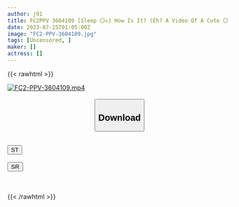 ```yaml
---
author: j91
title: FC2PPV 3604109 [Sleep 〇◇] How Is It? (Eh? A Video Of A Cute 〇 That I Think Is Being 〇 Inside…) *I Would Like People With The Same Proclivities To Watch It.
date: 2023-07-25T01:05:00Z
image: "FC2-PPV-3604109.jpg"
tags: [Uncensored, ]
maker: []
actress: []
---
```



{{< rawhtml >}}

<div class="video" data-videoid="JY6JmdJ9kMhjpWz">
    <a href="javascript:;">
        <img src="https://my.j91.asia/posts/FC2-PPV-3604109/FC2-PPV-3604109.jpg" width="WIDTH" height="HEIGHT" alt="FC2-PPV-3604109.mp4" loading="lazy">
    </a>
</div>

<script type="text/javascript" src="https://j91.asia/asset/on-demand-st.js"></script>

<br>
  <link rel="stylesheet" href="https://j91.asia/asset/bs5.css">
  
  <center>
  <button class="btn btn-primary" type="button" data-bs-toggle="collapse" data-bs-target=".multi-collapse" aria-expanded="false" aria-controls="multiCollapseExample1 multiCollapseExample2"><h2>Download</h2></button></center>
</p>
<div class="row">
  <div class="col">
    <div class="collapse multi-collapse" id="multiCollapseExample1">
      <div class="card card-body">
	      	      <br>
<div class="buttons">  
<a href="https://streamtape.to/v/JY6JmdJ9kMhjpWz"><button class="btn-hover color-3"><i class="fa fa-download"></i> ST</button></a></div>
    </div>
  </div>
</div>
  <div class="col">
    <div class="collapse multi-collapse" id="multiCollapseExample2">
      <div class="card card-body">
	      <br>
<div class="buttons">
    <a href="https://streamruby.com/ha2ua1v1yo13.html"><button class="btn-hover color-9"><i class="fa fa-download"></i> SR</button></a></div>
<br><br>
      </div>
    </div>
  </div>
</div>

{{< /rawhtml >}}
